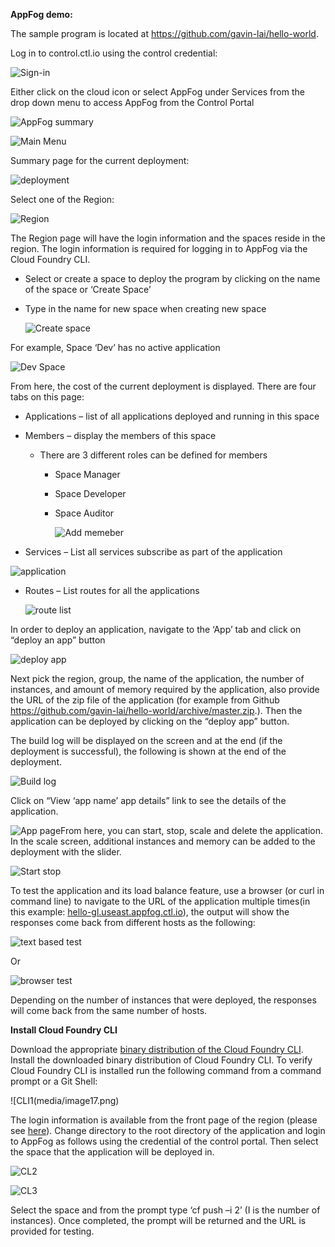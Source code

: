 **AppFog demo:**

The sample program is located at
<https://github.com/gavin-lai/hello-world>.

Log in to control.ctl.io using the control credential:

![Sign-in](media/image1.png)

Either click on the cloud icon or select AppFog under Services from the
drop down menu to access AppFog from the Control Portal

![AppFog summary](media/image2.png)

![Main Menu](media/image3.png)

Summary page for the current deployment:

![deployment](media/image4.png)

Select one of the Region:

<span id="logincredential" class="anchor"></span>![Region](media/image5.png)

The Region page will have the login information and the spaces reside in
the region. The login information is required for logging in to AppFog
via the Cloud Foundry CLI.

-   Select or create a space to deploy the program by clicking on the
    name of the space or ‘Create Space’

-   Type in the name for new space when creating new space

    ![Create space](media/image6.png)

For example, Space ‘Dev’ has no active application

![Dev Space](media/image7.png)

From here, the cost of the current deployment is displayed. There are
four tabs on this page:

-   Applications – list of all applications deployed and running in this
    space

-   Members – display the members of this space

    -   There are 3 different roles can be defined for members

        -   Space Manager

        -   Space Developer

        -   Space Auditor

            ![Add memeber](media/image8.png)

-   Services – List all services subscribe as part of the application

 ![application](media/image9.png)

-   Routes – List routes for all the applications

    ![route list](media/image10.png)

In order to deploy an application, navigate to the ‘App’ tab and click
on “deploy an app” button

![deploy app](media/image11.png)

Next pick the region, group, the name of the application, the number of
instances, and amount of memory required by the application, also
provide the URL of the zip file of the application (for example from
Github <https://github.com/gavin-lai/hello-world/archive/master.zip>.).
Then the application can be deployed by clicking on the “deploy app”
button.

The build log will be displayed on the screen and at the end (if the
deployment is successful), the following is shown at the end of the
deployment.

![Build log](media/image12.png)

Click on “View ‘app name’ app details” link to see the details of the
application.

![App page](media/image13.png)From here, you can start, stop, scale and delete
the application. In the scale screen, additional instances and memory
can be added to the deployment with the slider.

![Start stop](media/image14.png)

To test the application and its load balance feature, use a browser (or
curl in command line) to navigate to the URL of the application multiple
times(in this example:
[hello-gl.useast.appfog.ctl.io](http://hello-gl.useast.appfog.ctl.io)),
the output will show the responses come back from different hosts as the
following:

![text based test](media/image15.png)

Or

![browser test](media/image16.png)

Depending on the number of instances that were deployed, the responses
will come back from the same number of hosts.

**Install Cloud Foundry CLI**

Download the appropriate [binary distribution of the Cloud Foundry
CLI](https://github.com/cloudfoundry/cli/blob/master/README.md#downloads).
Install the downloaded binary distribution of Cloud Foundry CLI. To
verify Cloud Foundry CLI is installed run the following command from a
command prompt or a Git Shell:

![CLI1(media/image17.png)

The login information is available from the front page of the region
(please see [here](#logincredential)). Change directory to the root
directory of the application and login to AppFog as follows using the
credential of the control portal. Then select the space that the
application will be deployed in.

![CL2](media/image18.png)

![CL3](media/image19.png)

Select the space and from the prompt type ‘cf push –i 2’ (I is the
number of instances). Once completed, the prompt will be returned and
the URL is provided for testing.
